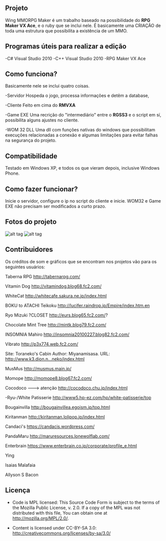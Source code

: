 ## Projeto

Wing MMORPG Maker é um trabalho baseado na possibilidade do **RPG Maker VX Ace**, e o ruby que se inclui nele. É basicamente uma CRIAÇÃO de toda uma estrutura que possibilita a existência de um MMO.


## Programas úteis para realizar a edição
-C# Visual Studio 2010 
-C++ Visual Studio 2010
-RPG Maker VX Ace


## Como funciona?

Basicamente nele se inclui quatro coisas.

-Servidor
Hospeda o jogo, processa informações e detêm a database,

-Cliente
Feito em cima do **RMVXA**

-Game EXE
Uma recrição do "intermediário" entre o **RGSS3** e o script em sí, possibilita alguns ajustes no cliente.

-WOM 32 DLL
Uma dll com funções nativas do windows que possibilitam execuções relacionadas a conexão e algumas limitações para evitar falhas na segurança do projeto.


## Compatibilidade

Testado em Windows XP, e todos os que vieram depois, inclusive Windows Phone.


## Como fazer funcionar?

Inicie o servidor, configure o ip no script do cliente e inicie. WOM32 e Game EXE não precisam ser modificados a curto prazo.


## Fotos do projeto
![alt tag](http://i.imgur.com/jHXRbKp.jpg)
![alt tag](http://i.imgur.com/fS5sn3K.jpg)


## Contribuidores

Os créditos de som e gráficos que se encontram nos projetos vão para os seguintes usuários:

Taberna RPG
http://tabernarpg.com/

Vitamin Dog
http://vitamindog.blog68.fc2.com/

WhiteCat
http://whitecafe.sakura.ne.jp/index.html

BOKU to ATACHI Teikoku
http://lucifer.raindrop.jp/Empire/index.htm.en

Ryo Mizuki
?CLOSET http://eurs.blog65.fc2.com/?

Chocolate Mint Tree
http://mintk.blog79.fc2.com/

INSOMNIA
Mahiro
http://insomnia20100227.blog82.fc2.com/

Vibrato
http://p3x774.web.fc2.com/

Site: Toraneko's Cabin
Author: Miyanamisasa.
URL: http://www.k3.dion.n...neko/index.html

MusMus
http://musmus.main.jp/

Momope
http://momope8.blog67.fc2.com/

Cocodoco ---> atenção
http://cocodoco.chu.jp/index.html

-Ryu-/White Patisserie
http://www5.hp-ez.com/hp/white-patisserie/top

Bougainvilla
http://bougainvillea.egoism.jp/top.html

Kiritanman
http://kiritanman.lolipop.jp/index.html

Candaci's
https://candacis.wordpress.com/

PandaMaru
http://maruresources.lonewolflab.com/

Enterbrain
https://www.enterbrain.co.jp/corporate/profile_e.html

Ying

Isaias Malafaia

Allyson S Bacon


## Licença

* Code is MPL licensed:
This Source Code Form is subject to the terms of the Mozilla Public
License, v. 2.0. If a copy of the MPL was not distributed with this file,
You can obtain one at http://mozilla.org/MPL/2.0/.


* Content is licensed under CC-BY-SA 3.0:
http://creativecommons.org/licenses/by-sa/3.0/
